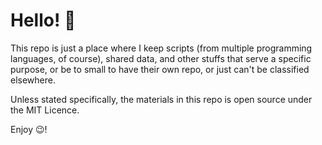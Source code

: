 # Hello! 😬

This repo is just a place where I keep scripts (from multiple programming languages, of course), shared data, and
other stuffs that serve a specific purpose, or be to small to have their own repo, or just can't be classified elsewhere.

Unless stated specifically, the materials in this repo is open source under the MIT Licence.

Enjoy 😉!
